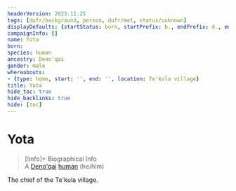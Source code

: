 ```yaml
---
headerVersion: 2023.11.25
tags: [dufr/background, person, dufr/met, status/unknown]
displayDefaults: {startStatus: born, startPrefix: b., endPrefix: d., endStatus: died}
campaignInfo: []
name: Yota
born:
species: human
ancestry: Deno'qai
gender: male
whereabouts:
- {type: home, start: '', end: '', location: Te'kula village}
title: Yota
hide_toc: true
hide_backlinks: true
hide: [toc]
---
```

# Yota
>[!info]+ Biographical Info  
> A [Deno'qai](<../../groups/deno-qai/deno-qai.md>) [human](<../../species/humans/humans.md>) (he/him)  
>> 

The chief of the Te'kula village.